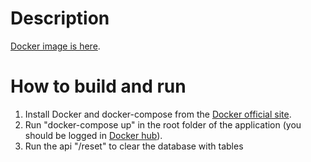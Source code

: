 # Description

[Docker image is here](https://hub.docker.com/r/zuljinn666/tournament-service//).

# How to build and run
1. Install Docker and docker-compose from the [Docker official site](https://www.docker.com/).
3. Run "docker-compose up" in the root folder of the application (you should be logged in [Docker hub](https://hub.docker.com/)).
4. Run the api "/reset" to clear the database with tables